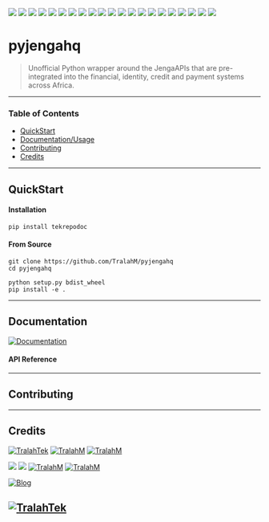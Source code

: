 <img src="https://img.shields.io/github/license/TralahM/pyjengahq"> <img src="https://img.shields.io/github/last-commit/TralahM/pyjengahq"> <img src="https://img.shields.io/github/contributors/TralahM/pyjengahq"> <img src="https://img.shields.io/github/issues-pr-raw/TralahM/pyjengahq?color=blue"> <img src="https://img.shields.io/github/issues-pr-closed-raw/TralahM/pyjengahq?color=red"> <img src="https://img.shields.io/github/issues-raw/TralahM/pyjengahq?color=green">
<img src="https://img.shields.io/github/issues-closed-raw/TralahM/pyjengahq?color=yellow"> <img src="https://img.shields.io/github/forks/TralahM/pyjengahq?label=Forks&style=social"> <img src="https://img.shields.io/github/forks/TralahM/pyjengahq?label=Forks&style=social"> <img src="https://img.shields.io/github/stars/TralahM/pyjengahq?style=social">
<img src="https://img.shields.io/github/watchers/TralahM/pyjengahq?label=Watch&style=social"> <img src="https://img.shields.io/github/downloads/TralahM/pyjengahq/total"> <img src="https://img.shields.io/github/repo-size/TralahM/pyjengahq"> <img src="https://img.shields.io/github/languages/count/TralahM/pyjengahq"> <img src="https://img.shields.io/github/v/tag/TralahM/pyjengahq"> <img src="https://img.shields.io/readthedocs/tekrepodoc"> <img src="https://img.shields.io/pypi/v/tekrepodoc"> <img src="https://img.shields.io/pypi/pyversions/tekrepodoc"> <img src="https://img.shields.io/pypi/wheel/tekrepodoc"> <img src="https://img.shields.io/pypi/status/tekrepodoc?label=pypi%20status"> <img src="https://img.shields.io/pypi/format/tekrepodoc?label=pypi%20format">

# pyjengahq
> Unofficial Python wrapper around the JengaAPIs that are pre-integrated into the financial, identity, credit and payment systems across Africa.

---

### Table of Contents
- [QuickStart](#QuickStart)
- [Documentation/Usage](#Documentation)
- [Contributing](#Contributing)
- [Credits](#Credits)

---
## QuickStart
#### Installation

```
pip install tekrepodoc
```
#### From Source
```
git clone https://github.com/TralahM/pyjengahq
cd pyjengahq

python setup.py bdist_wheel
pip install -e .

```
---

## Documentation

[![Documentation](https://img.shields.io/badge/Docs-tekrepodoc-blue.svg?style=for-the-badge)](https://tekrepodoc.readthedocs.io)


#### API Reference

---
## Contributing

---

## Credits
[![TralahTek](https://img.shields.io/badge/Organization-TralahTek-black.svg?style=for-the-badge&logo=github)](https://github.com/TralahTek)
[![TralahM](https://img.shields.io/badge/Engineer-TralahM-blue.svg?style=for-the-badge&logo=github)](https://github.com/TralahM)
[![TralahM](https://img.shields.io/badge/Maintainer-TralahM-green.svg?style=for-the-badge&logo=github)](https://github.com/TralahM)



[![](https://img.shields.io/badge/Github-TralahM-green?style=for-the-badge&logo=github)](https://github.com/TralahM)
[![](https://img.shields.io/badge/Twitter-%40tralahtek-blue?style=for-the-badge&logo=twitter)](https://twitter.com/TralahM)
[![TralahM](https://img.shields.io/badge/Kaggle-TralahM-purple.svg?style=for-the-badge&logo=kaggle)](https://kaggle.com/TralahM)
[![TralahM](https://img.shields.io/badge/LinkedIn-TralahM-white.svg?style=for-the-badge&logo=linkedin)](https://linkedin.com/in/TralahM)


[![Blog](https://img.shields.io/badge/Blog-tralahm.tralahtek.com-blue.svg?style=for-the-badge&logo=rss)](https://tralahm.tralahtek.com)

[![TralahTek](https://img.shields.io/badge/Organization-TralahTek-cyan.svg?style=for-the-badge)](https://org.tralahtek.com)
---